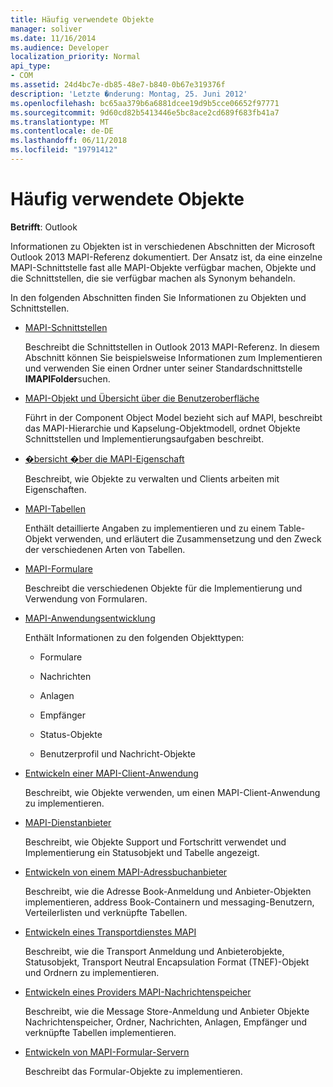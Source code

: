 ```yaml
---
title: Häufig verwendete Objekte
manager: soliver
ms.date: 11/16/2014
ms.audience: Developer
localization_priority: Normal
api_type:
- COM
ms.assetid: 24d4bc7e-db85-48e7-b840-0b67e319376f
description: 'Letzte �nderung: Montag, 25. Juni 2012'
ms.openlocfilehash: bc65aa379b6a6881dcee19d9b5cce06652f97771
ms.sourcegitcommit: 9d60cd82b5413446e5bc8ace2cd689f683fb41a7
ms.translationtype: MT
ms.contentlocale: de-DE
ms.lasthandoff: 06/11/2018
ms.locfileid: "19791412"
---
```

# <a name="commonly-used-objects"></a>Häufig verwendete Objekte

  
  
**Betrifft**: Outlook 
  
Informationen zu Objekten ist in verschiedenen Abschnitten der Microsoft Outlook 2013 MAPI-Referenz dokumentiert. Der Ansatz ist, da eine einzelne MAPI-Schnittstelle fast alle MAPI-Objekte verfügbar machen, Objekte und die Schnittstellen, die sie verfügbar machen als Synonym behandeln.
  
In den folgenden Abschnitten finden Sie Informationen zu Objekten und Schnittstellen.
  
- [MAPI-Schnittstellen](mapi-interfaces.md)
    
    Beschreibt die Schnittstellen in Outlook 2013 MAPI-Referenz. In diesem Abschnitt können Sie beispielsweise Informationen zum Implementieren und verwenden Sie einen Ordner unter seiner Standardschnittstelle **IMAPIFolder**suchen.
    
- [MAPI-Objekt und Übersicht über die Benutzeroberfläche](mapi-object-and-interface-overview.md)
    
    Führt in der Component Object Model bezieht sich auf MAPI, beschreibt das MAPI-Hierarchie und Kapselung-Objektmodell, ordnet Objekte Schnittstellen und Implementierungsaufgaben beschreibt.
    
- [�bersicht �ber die MAPI-Eigenschaft](mapi-property-overview.md)
    
    Beschreibt, wie Objekte zu verwalten und Clients arbeiten mit Eigenschaften.
    
- [MAPI-Tabellen](mapi-tables.md)
    
    Enthält detaillierte Angaben zu implementieren und zu einem Table-Objekt verwenden, und erläutert die Zusammensetzung und den Zweck der verschiedenen Arten von Tabellen.
    
- [MAPI-Formulare](mapi-forms.md)
    
    Beschreibt die verschiedenen Objekte für die Implementierung und Verwendung von Formularen.
    
- [MAPI-Anwendungsentwicklung](mapi-application-development.md)
    
    Enthält Informationen zu den folgenden Objekttypen:
    
  - Formulare
    
  - Nachrichten
    
  - Anlagen
    
  - Empfänger
    
  - Status-Objekte
    
  - Benutzerprofil und Nachricht-Objekte
    
- [Entwickeln einer MAPI-Client-Anwendung](developing-a-mapi-client-application.md)
    
    Beschreibt, wie Objekte verwenden, um einen MAPI-Client-Anwendung zu implementieren.
    
- [MAPI-Dienstanbieter](mapi-service-providers.md)
    
    Beschreibt, wie Objekte Support und Fortschritt verwendet und Implementierung ein Statusobjekt und Tabelle angezeigt.
    
- [Entwickeln von einem MAPI-Adressbuchanbieter](developing-a-mapi-address-book-provider.md)
    
    Beschreibt, wie die Adresse Book-Anmeldung und Anbieter-Objekten implementieren, address Book-Containern und messaging-Benutzern, Verteilerlisten und verknüpfte Tabellen.
    
- [Entwickeln eines Transportdienstes MAPI](developing-a-mapi-transport-provider.md)
    
    Beschreibt, wie die Transport Anmeldung und Anbieterobjekte, Statusobjekt, Transport Neutral Encapsulation Format (TNEF)-Objekt und Ordnern zu implementieren.
    
- [Entwickeln eines Providers MAPI-Nachrichtenspeicher](developing-a-mapi-message-store-provider.md)
    
    Beschreibt, wie die Message Store-Anmeldung und Anbieter Objekte Nachrichtenspeicher, Ordner, Nachrichten, Anlagen, Empfänger und verknüpfte Tabellen implementieren.
    
- [Entwickeln von MAPI-Formular-Servern](developing-mapi-form-servers.md)
    
    Beschreibt das Formular-Objekte zu implementieren.
    

